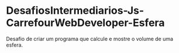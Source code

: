 # DesafiosIntermediarios-Js-CarrefourWebDeveloper-Esfera
Desafio de criar um programa que calcule e mostre o volume de uma esfera.
